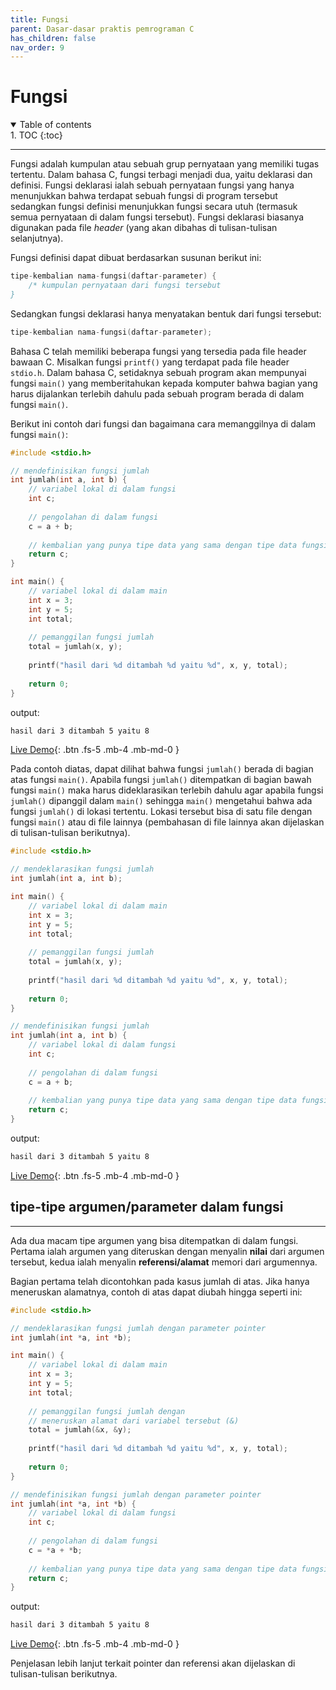 ```yaml
---
title: Fungsi
parent: Dasar-dasar praktis pemrograman C
has_children: false
nav_order: 9
---
```


# Fungsi

<details open markdown="block">
<summary>
Table of contents
</summary>
1. TOC
{:toc}
</details>

---
Fungsi adalah kumpulan atau sebuah grup pernyataan yang memiliki tugas tertentu. Dalam bahasa C, fungsi terbagi menjadi dua, yaitu deklarasi dan definisi. Fungsi deklarasi ialah sebuah pernyataan fungsi yang hanya menunjukkan bahwa terdapat sebuah fungsi di program tersebut sedangkan fungsi definisi menunjukkan fungsi secara utuh (termasuk semua pernyataan di dalam fungsi tersebut). Fungsi deklarasi biasanya digunakan pada file *header* (yang akan dibahas di tulisan-tulisan selanjutnya).

Fungsi definisi dapat dibuat berdasarkan susunan berikut ini:

```c++
tipe-kembalian nama-fungsi(daftar-parameter) {
	/* kumpulan pernyataan dari fungsi tersebut
}
```

Sedangkan fungsi deklarasi hanya menyatakan bentuk dari fungsi tersebut:

```c++
tipe-kembalian nama-fungsi(daftar-parameter);
```

Bahasa C telah memiliki beberapa fungsi yang tersedia pada file header bawaan C. Misalkan fungsi `printf()` yang terdapat pada file header `stdio.h`. Dalam bahasa C, setidaknya sebuah program akan mempunyai fungsi `main()` yang memberitahukan kepada komputer bahwa bagian yang harus dijalankan terlebih dahulu pada sebuah program berada di dalam fungsi `main()`.

Berikut ini contoh dari fungsi dan bagaimana cara memanggilnya di dalam fungsi `main()`:

```c++
#include <stdio.h>

// mendefinisikan fungsi jumlah
int jumlah(int a, int b) {
    // variabel lokal di dalam fungsi
    int c;
    
    // pengolahan di dalam fungsi
    c = a + b;
    
    // kembalian yang punya tipe data yang sama dengan tipe data fungsi
    return c;
}

int main() {
    // variabel lokal di dalam main
    int x = 3;
    int y = 5;
    int total;
    
    // pemanggilan fungsi jumlah
    total = jumlah(x, y);
    
    printf("hasil dari %d ditambah %d yaitu %d", x, y, total);
    
	return 0;
}
```

output:
```bash
hasil dari 3 ditambah 5 yaitu 8
```

[Live Demo](https://ide.geeksforgeeks.org/WvPSloYyhz){: .btn .fs-5 .mb-4 .mb-md-0 }

Pada contoh diatas, dapat dilihat bahwa fungsi `jumlah()` berada di bagian atas fungsi `main()`. Apabila fungsi `jumlah()` ditempatkan di bagian bawah fungsi `main()` maka harus dideklarasikan terlebih dahulu agar apabila fungsi `jumlah()` dipanggil dalam `main()` sehingga `main()` mengetahui bahwa ada fungsi `jumlah()` di lokasi tertentu. Lokasi tersebut bisa di satu file dengan fungsi `main()` atau di file lainnya (pembahasan di file lainnya akan dijelaskan di tulisan-tulisan berikutnya).

```c++
#include <stdio.h>

// mendeklarasikan fungsi jumlah
int jumlah(int a, int b);

int main() {
    // variabel lokal di dalam main
    int x = 3;
    int y = 5;
    int total;
    
    // pemanggilan fungsi jumlah
    total = jumlah(x, y);
    
    printf("hasil dari %d ditambah %d yaitu %d", x, y, total);
    
	return 0;
}

// mendefinisikan fungsi jumlah
int jumlah(int a, int b) {
    // variabel lokal di dalam fungsi
    int c;
    
    // pengolahan di dalam fungsi
    c = a + b;
    
    // kembalian yang punya tipe data yang sama dengan tipe data fungsi
    return c;
}
```

output:

```bash
hasil dari 3 ditambah 5 yaitu 8
```

[Live Demo](https://ide.geeksforgeeks.org/WCbC5RhCUp){: .btn .fs-5 .mb-4 .mb-md-0 }

## tipe-tipe argumen/parameter dalam fungsi
---
Ada dua macam tipe argumen yang bisa ditempatkan di dalam fungsi. Pertama ialah argumen yang diteruskan dengan menyalin **nilai** dari argumen tersebut, kedua ialah menyalin **referensi/alamat** memori dari argumennya.

Bagian pertama telah dicontohkan pada kasus jumlah di atas. Jika hanya meneruskan alamatnya, contoh di atas dapat diubah hingga seperti ini:

```c++
#include <stdio.h>

// mendeklarasikan fungsi jumlah dengan parameter pointer
int jumlah(int *a, int *b);

int main() {
    // variabel lokal di dalam main
    int x = 3;
    int y = 5;
    int total;
    
    // pemanggilan fungsi jumlah dengan
    // meneruskan alamat dari variabel tersebut (&)
    total = jumlah(&x, &y);
    
    printf("hasil dari %d ditambah %d yaitu %d", x, y, total);
    
	return 0;
}

// mendefinisikan fungsi jumlah dengan parameter pointer
int jumlah(int *a, int *b) {
    // variabel lokal di dalam fungsi
    int c;
    
    // pengolahan di dalam fungsi
    c = *a + *b;
    
    // kembalian yang punya tipe data yang sama dengan tipe data fungsi
    return c;
}
```

output:

```bash
hasil dari 3 ditambah 5 yaitu 8
```

[Live Demo](https://ide.geeksforgeeks.org/rWYl0cNt9o){: .btn .fs-5 .mb-4 .mb-md-0 }

Penjelasan lebih lanjut terkait pointer dan referensi akan dijelaskan di tulisan-tulisan berikutnya.